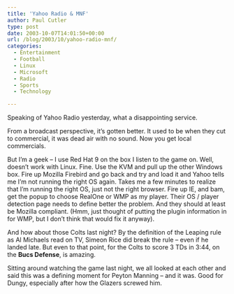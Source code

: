 ```yaml
---
title: 'Yahoo Radio & MNF'
author: Paul Cutler
type: post
date: 2003-10-07T14:01:50+00:00
url: /blog/2003/10/yahoo-radio-mnf/
categories:
  - Entertainment
  - Football
  - Linux
  - Microsoft
  - Radio
  - Sports
  - Technology

---
```

Speaking of Yahoo Radio yesterday, what a disappointing service.

From a broadcast perspective, it&#8217;s gotten better. It used to be when they cut to commercial, it was dead air with no sound. Now you get local commercials.

But I&#8217;m a geek &#8211; I use Red Hat 9 on the box I listen to the game on. Well, doesn&#8217;t work with Linux. Fine. Use the KVM and pull up the other Windows box. Fire up Mozilla Firebird and go back and try and load it and Yahoo tells me I&#8217;m not running the right OS again. Takes me a few minutes to realize that I&#8217;m running the right OS, just not the right browser. Fire up IE, and bam, get the popup to choose RealOne or WMP as my player. Their OS / player detection page needs to define better the problem. And they should at least be Mozilla compliant. (Hmm, just thought of putting the plugin information in for WMP, but I don&#8217;t think that would fix it anyway).

And how about those Colts last night? By the definition of the Leaping rule as Al Michaels read on TV, Simeon Rice did break the rule &#8211; even if he landed late. But even to that point, for the Colts to score 3 TDs in 3:44, on the **Bucs Defense**, is amazing.

Sitting around watching the game last night, we all looked at each other and said this was a defining moment for Peyton Manning &#8211; and it was. Good for Dungy, especially after how the Glazers screwed him.